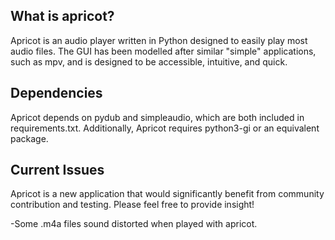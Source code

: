 What is apricot?
----------------

Apricot is an audio player written in Python designed to easily play most audio files. The GUI has been modelled after similar "simple" applications, such as mpv, and is designed to be accessible, intuitive, and quick. 

Dependencies
------------

Apricot depends on pydub and simpleaudio, which are both included in requirements.txt. Additionally, Apricot requires python3-gi or an equivalent package.

Current Issues
------

Apricot is a new application that would significantly benefit from community contribution and testing. Please feel free to provide insight!

-Some .m4a files sound distorted when played with apricot. 



